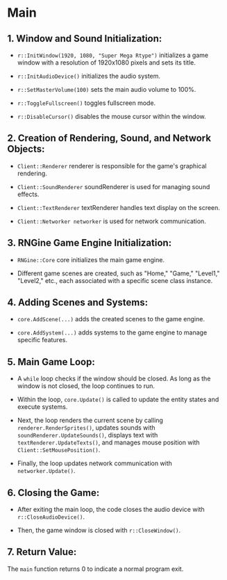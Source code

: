 # Main

## 1. Window and Sound Initialization:

- `r::InitWindow(1920, 1080, "Super Mega Rtype")` initializes a game window with a resolution of 1920x1080 pixels and sets its title.

- `r::InitAudioDevice()` initializes the audio system.

- `r::SetMasterVolume(100)` sets the main audio volume to 100%.

- `r::ToggleFullscreen()` toggles fullscreen mode.

- `r::DisableCursor()` disables the mouse cursor within the window.

## 2. Creation of Rendering, Sound, and Network Objects:

- `Client::Renderer` renderer is responsible for the game's graphical rendering.

- `Client::SoundRenderer` soundRenderer is used for managing sound effects.

- `Client::TextRenderer` textRenderer handles text display on the screen.

- `Client::Networker networker` is used for network communication.

## 3. RNGine Game Engine Initialization:

- `RNGine::Core` core initializes the main game engine.

- Different game scenes are created, such as "Home," "Game," "Level1," "Level2," etc., each associated with a specific scene class instance.

## 4. Adding Scenes and Systems:

- `core.AddScene(...)` adds the created scenes to the game engine.

- `core.AddSystem(...)` adds systems to the game engine to manage specific features.

## 5. Main Game Loop:

- A `while` loop checks if the window should be closed. As long as the window is not closed, the loop continues to run.

- Within the loop, `core.Update()` is called to update the entity states and execute systems.

- Next, the loop renders the current scene by calling `renderer.RenderSprites()`, updates sounds with `soundRenderer.UpdateSounds()`, displays text with `textRenderer.UpdateTexts()`, and manages mouse position with `Client::SetMousePosition()`.

- Finally, the loop updates network communication with `networker.Update()`.

## 6. Closing the Game:

- After exiting the main loop, the code closes the audio device with `r::CloseAudioDevice()`.

- Then, the game window is closed with `r::CloseWindow()`.

## 7. Return Value:

The `main` function returns 0 to indicate a normal program exit.
